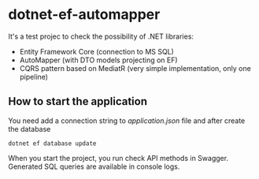 # dotnet-ef-automapper
It's a test projec to check the possibility of .NET libraries:

- Entity Framework Core (connection to MS SQL)
- AutoMapper (with DTO models projecting on EF)
- CQRS pattern based on MediatR (very simple implementation, only one pipeline)

## How to start the application
You need add a connection string to *application.json* file and after create the database 

`dotnet ef database update`

When you start the project, you run check API methods in Swagger. Generated SQL queries are available in console logs.